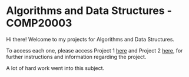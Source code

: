 <h1>Algorithms and Data Structures - COMP20003</h1>

Hi there! Welcome to my projects for Algorithms and Data Structures.

To access each one, please access Project 1 <a href="https://github.com/extragravee/COMP20003/tree/master/project1">here</a> and Project 2 <a href="https://github.com/extragravee/COMP20003/tree/master/project2">here</a>, for further instructions and information regarding the project.

A lot of hard work went into this subject.

